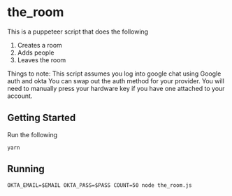 # the_room

This is a puppeteer script that does the following
1. Creates a room
2. Adds people
3. Leaves the room

Things to note:
 This script assumes you log into google chat using Google auth and okta
 You can swap out the auth method for your provider.
 You will need to manually press your hardware key if you have one attached to your account.

## Getting Started

Run the following

```
yarn
```

## Running 
```
OKTA_EMAIL=$EMAIL OKTA_PASS=$PASS COUNT=50 node the_room.js
```

